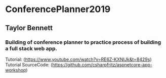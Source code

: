 # ConferencePlanner2019

## Taylor Bennett
 
### Building of conference planner to practice process of building a full stack web app.
Tutorial: (https://www.youtube.com/watch?v=RE6Z-KXNIJk&t=8429s)
Tutorial SourceCode: (https://github.com/csharpfritz/aspnetcore-app-workshop)
